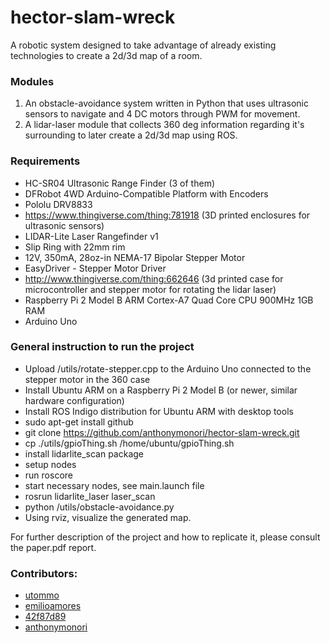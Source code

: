 # hector-slam-wreck
A robotic system designed to take advantage of already existing technologies to create a 2d/3d map of a room.

### Modules
1. An obstacle-avoidance system written in Python that uses ultrasonic sensors to navigate and 4 DC motors through PWM for movement.
2. A lidar-laser module that collects 360 deg information regarding it's surrounding to later create a 2d/3d map using ROS.

### Requirements
- HC-SR04 Ultrasonic Range Finder (3 of them)
- DFRobot 4WD Arduino-Compatible Platform with Encoders
- Pololu DRV8833
- https://www.thingiverse.com/thing:781918 (3D printed enclosures for ultrasonic sensors)
- LIDAR-Lite Laser Rangefinder v1
- Slip Ring with 22mm rim
- 12V, 350mA, 28oz-in NEMA-17 Bipolar Stepper Motor
- EasyDriver - Stepper Motor Driver
- http://www.thingiverse.com/thing:662646 (3d printed case for microcontroller and stepper motor for rotating the lidar laser)
- Raspberry Pi 2 Model B ARM Cortex-A7 Quad Core CPU 900MHz 1GB RAM
- Arduino Uno

### General instruction to run the project
- Upload /utils/rotate-stepper.cpp to the Arduino Uno connected to the stepper motor in the 360 case
- Install Ubuntu ARM on a Raspberry Pi 2 Model B (or newer, similar hardware configuration)
- Install ROS Indigo distribution for Ubuntu ARM with desktop tools
- sudo apt-get install github
- git clone https://github.com/anthonymonori/hector-slam-wreck.git
- cp ./utils/gpioThing.sh /home/ubuntu/gpioThing.sh
- install lidarlite_scan package
- setup nodes
- run roscore
- start necessary nodes, see main.launch file
- rosrun lidarlite_laser laser_scan
- python /utils/obstacle-avoidance.py
- Using rviz, visualize the generated map.

For further description of the project and how to replicate it, please consult the paper.pdf report.

### Contributors:
- [utommo](https://github.com/utommo)
- [emilioamores](https://github.com/emilioamores)
- [42f87d89](https://github.com/42f87d89)
- [anthonymonori](https://github.com/anthonymonori)
